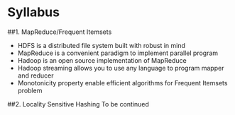 # Syllabus

##1. MapReduce/Frequent Itemsets

* HDFS is a distributed file system built with robust in mind 
* MapReduce is a convenient paradigm to implement parallel program 
* Hadoop is an open source implementation of MapReduce 
* Hadoop streaming allows you to use any language to program mapper and reducer 
* Monotonicity property enable efficient algorithms for Frequent Itemsets problem

##2. Locality Sensitive Hashing
To be continued

